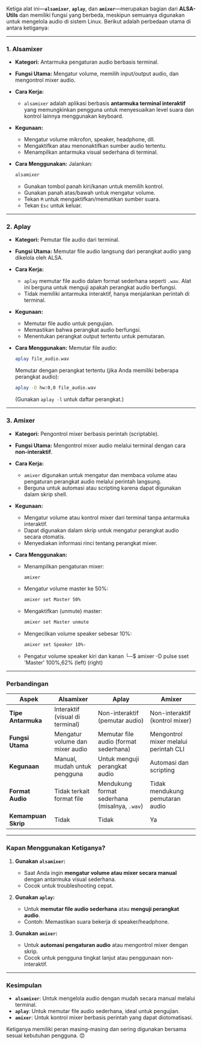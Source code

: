 Ketiga alat ini—**`alsamixer`**, **`aplay`**, dan **`amixer`**—merupakan bagian dari **ALSA-Utils** dan memiliki fungsi yang berbeda, meskipun semuanya digunakan untuk mengelola audio di sistem Linux. Berikut adalah perbedaan utama di antara ketiganya:

---

### **1. Alsamixer**
- **Kategori:** Antarmuka pengaturan audio berbasis terminal.
- **Fungsi Utama:** Mengatur volume, memilih input/output audio, dan mengontrol mixer audio.
- **Cara Kerja:** 
  - `alsamixer` adalah aplikasi berbasis **antarmuka terminal interaktif** yang memungkinkan pengguna untuk menyesuaikan level suara dan kontrol lainnya menggunakan keyboard.
- **Kegunaan:**
  - Mengatur volume mikrofon, speaker, headphone, dll.
  - Mengaktifkan atau menonaktifkan sumber audio tertentu.
  - Menampilkan antarmuka visual sederhana di terminal.

- **Cara Menggunakan:**
  Jalankan:
  ```bash
  alsamixer
  ```
  - Gunakan tombol panah kiri/kanan untuk memilih kontrol.
  - Gunakan panah atas/bawah untuk mengatur volume.
  - Tekan `M` untuk mengaktifkan/mematikan sumber suara.
  - Tekan `Esc` untuk keluar.

---

### **2. Aplay**
- **Kategori:** Pemutar file audio dari terminal.
- **Fungsi Utama:** Memutar file audio langsung dari perangkat audio yang dikelola oleh ALSA.
- **Cara Kerja:** 
  - `aplay` memutar file audio dalam format sederhana seperti `.wav`. Alat ini berguna untuk menguji apakah perangkat audio berfungsi.
  - Tidak memiliki antarmuka interaktif, hanya menjalankan perintah di terminal.

- **Kegunaan:**
  - Memutar file audio untuk pengujian.
  - Memastikan bahwa perangkat audio berfungsi.
  - Menentukan perangkat output tertentu untuk pemutaran.

- **Cara Menggunakan:**
  Memutar file audio:
  ```bash
  aplay file_audio.wav
  ```
  Memutar dengan perangkat tertentu (jika Anda memiliki beberapa perangkat audio):
  ```bash
  aplay -D hw:0,0 file_audio.wav
  ```
  (Gunakan `aplay -l` untuk daftar perangkat.)

---

### **3. Amixer**
- **Kategori:** Pengontrol mixer berbasis perintah (scriptable).
- **Fungsi Utama:** Mengontrol mixer audio melalui terminal dengan cara **non-interaktif**.
- **Cara Kerja:** 
  - `amixer` digunakan untuk mengatur dan membaca volume atau pengaturan perangkat audio melalui perintah langsung. 
  - Berguna untuk automasi atau scripting karena dapat digunakan dalam skrip shell.

- **Kegunaan:**
  - Mengatur volume atau kontrol mixer dari terminal tanpa antarmuka interaktif.
  - Dapat digunakan dalam skrip untuk mengatur perangkat audio secara otomatis.
  - Menyediakan informasi rinci tentang perangkat mixer.

- **Cara Menggunakan:**
  - Menampilkan pengaturan mixer:
    ```bash
    amixer
    ```
  - Mengatur volume master ke 50%:
    ```bash
    amixer set Master 50%
    ```
  - Mengaktifkan (unmute) master:
    ```bash
    amixer set Master unmute
    ```
  - Mengecilkan volume speaker sebesar 10%:
    ```bash
    amixer set Speaker 10%-
    ```
  - Pengatur volume speaker kiri dan kanan
    └─$ amixer -D pulse sset 'Master' 100%,62%
                                    (left) (right)
---

### **Perbandingan**
| **Aspek**           | **Alsamixer**                      | **Aplay**                          | **Amixer**                     |
|----------------------|-------------------------------------|-------------------------------------|---------------------------------|
| **Tipe Antarmuka**   | Interaktif (visual di terminal)    | Non-interaktif (pemutar audio)     | Non-interaktif (kontrol mixer) |
| **Fungsi Utama**     | Mengatur volume dan mixer audio    | Memutar file audio (format sederhana) | Mengontrol mixer melalui perintah CLI |
| **Kegunaan**         | Manual, mudah untuk pengguna       | Untuk menguji perangkat audio       | Automasi dan scripting          |
| **Format Audio**     | Tidak terkait format file          | Mendukung format sederhana (misalnya, `.wav`) | Tidak mendukung pemutaran audio |
| **Kemampuan Skrip**  | Tidak                              | Tidak                              | Ya                              |

---

### **Kapan Menggunakan Ketiganya?**
1. **Gunakan `alsamixer`:**
   - Saat Anda ingin **mengatur volume atau mixer secara manual** dengan antarmuka visual sederhana.
   - Cocok untuk troubleshooting cepat.

2. **Gunakan `aplay`:**
   - Untuk **memutar file audio sederhana** atau **menguji perangkat audio**.
   - Contoh: Memastikan suara bekerja di speaker/headphone.

3. **Gunakan `amixer`:**
   - Untuk **automasi pengaturan audio** atau mengontrol mixer dengan skrip.
   - Cocok untuk pengguna tingkat lanjut atau penggunaan non-interaktif.

---

### **Kesimpulan**
- **`alsamixer`**: Untuk mengelola audio dengan mudah secara manual melalui terminal.  
- **`aplay`**: Untuk memutar file audio sederhana, ideal untuk pengujian.  
- **`amixer`**: Untuk kontrol mixer berbasis perintah yang dapat diotomatisasi.

Ketiganya memiliki peran masing-masing dan sering digunakan bersama sesuai kebutuhan pengguna. 😊
